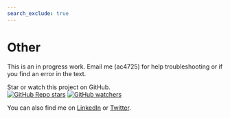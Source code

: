 ```yaml
---
search_exclude: true
---
```


# Other

This is an in progress work. Email me (ac4725) for help troubleshooting or if you find an error in the text. 


Star or watch this project on GitHub. <br>
[![GitHub Repo stars](https://img.shields.io/github/stars/alexanderthclark/stats1101)](https://github.com/alexanderthclark/Stats1101)
[![GitHub watchers](https://img.shields.io/github/watchers/alexanderthclark/stats1101)](https://github.com/alexanderthclark/Stats1101)


You can also find me on [LinkedIn](https://www.linkedin.com/in/alexanderthclark/) or [Twitter](https://twitter.com/ale_xanderclark). 